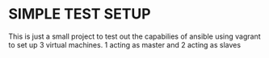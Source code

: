 # SIMPLE TEST SETUP

This is just a small project to test out the capabilies of ansible using vagrant to set up
3 virtual machines. 1 acting as master and 2 acting as slaves